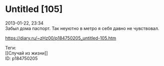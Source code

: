 Untitled [105]
===============

   
 2013-01-22, 23:34   
  Забыл дома паспорт. Так неуютно в метро я себя давно не чувствовал.   
    
 <https://diary.ru/~zHz00/p184750205_untitled-105.htm>   
   
 Теги:   
 [[Случай из жизни]]   
 ID: p184750205